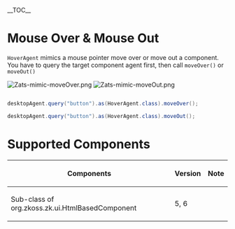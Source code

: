 \_\_TOC\_\_

# Mouse Over & Mouse Out

`HoverAgent` mimics a mouse pointer move over or move out a component.
You have to query the target component agent first, then call
`moveOver()` or `moveOut()`

![](Zats-mimic-moveOver.png "Zats-mimic-moveOver.png")
![](Zats-mimic-moveOut.png "Zats-mimic-moveOut.png")

``` java

desktopAgent.query("button").as(HoverAgent.class).moveOver();

desktopAgent.query("button").as(HoverAgent.class).moveOut();
```

# Supported Components

<table>
<thead>
<tr class="header">
<th><center>
<p>Components</p>
</center></th>
<th><center>
<p>Version</p>
</center></th>
<th><center>
<p>Note</p>
</center></th>
</tr>
</thead>
<tbody>
<tr class="odd">
<td><p>Sub-class of <javadoc> org.zkoss.zk.ui.HtmlBasedComponent
</javadoc></p></td>
<td><p>5, 6</p></td>
<td></td>
</tr>
</tbody>
</table>
